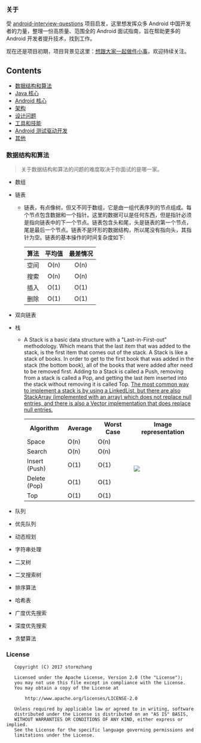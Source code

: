 ### 关于

受 [android-interview-questions](https://github.com/MindorksOpenSource/android-interview-questions) 项目启发，这里想发挥众多 Android 中国开发者的力量，整理一份高质量、范围全的 Android 面试指南，旨在帮助更多的 Android 开发者提升技术，找到工作。

现在还是项目初期，项目背景见这里：[想跟大家一起做件小事](http://mp.weixin.qq.com/s/t038R0bDDZ6dg4bwDoj2cQ)，欢迎持续关注。

## Contents
 * [数据结构和算法](#数据结构和算法)
 * [Java 核心](#core-java)
 * [Android 核心](#core-android)
 * [架构](#architecture)
 * [设计问题](#design-problem)
 * [工具和技能](#tools-and-technologies)
 * [Android 测试驱动开发](#android-test-driven-development)
 * [其他](#others)


### 数据结构和算法

> 关于数据结构和算法的问题的难度取决于你面试的是哪一家。

* 数组
* 链表
    - 链表，有点像树，但又不同于数组，它是由一组代表序列的节点组成。每个节点包含数据和一个指针。这里的数据可以是任何东西，但是指针必须是指向链表中的下一个节点。链表包含头和尾，头是链表的第一个节点，尾是最后一个节点。链表不是环形的数据结构，所以尾没有指向头，其指针为空。链表的基本操作的时间复杂度如下:

        | 算法    | 平均值  | 最差情况   |
        |:-------:|:-------:|:----------:|
        | 空间    | O(n)    | O(n)       |
        | 搜索    | O(n)    | O(n)       |
        | 插入    | O(1)    | O(1)       |
        | 删除    | O(1)    | O(1)       |
        
* 双向链表
* 栈
    - A Stack is a basic data structure with a "Last-in-First-out" methodology. Which means that 
    the last item that was added to the stack, is the first item that comes out of the stack. A 
    Stack is like a stack of books. In order to get to the first book that was added in the stack 
    (the bottom book), all of the books that were added after need to be removed first. Adding to a 
    Stack is called a Push, removing from a stack is called a Pop, and getting the last item 
    inserted into the stack without removing it is called Top. [The most common way to implement a
     stack is by using a LinkedList, but there are also StackArray (implemented with an array) 
     which does not replace null entries, and there is also a Vector implementation that does 
     replace null entries.](https://en.wikibooks.org/wiki/Data_Structures/Stacks_and_Queues#Performance_Analysis)
     
        <table>
            <tr>
                <th>Algorithm</th>
                <th>Average</th>
                <th>Worst Case</th>
                <th>Image representation</th>
            </tr>
            <tr>
                <td>Space</td>
                <td>O(n)</td>
                <td>O(n)</td>
                <td rowspan="5">
                    <img src="https://upload.wikimedia.org/wikipedia/commons/thumb/2/29/Data_stack.svg/250px-Data_stack.svg.png"/>
                </td>
            </tr>
            <tr>
                <td>Search</td>
                <td>O(n)</td>
                <td>O(n)</td>
            </tr>
            <tr>
                <td>Insert (Push)</td>
                <td>O(1)</td>
                <td>O(1)</td>
            </tr>
            <tr>
                <td>Delete (Pop)</td>
                <td>O(1)</td>
                <td>O(1)</td>
            </tr>
            <tr>
              <td>Top</td>
              <td>O(1)</td>
              <td>O(1)</td>
            </tr>
        </table>
        
* 队列
* 优先队列
* 动态规划
* 字符串处理
* 二叉树
* 二叉搜索树
* 排序算法
* 哈希表
* 广度优先搜索
* 深度优先搜索
* 贪婪算法


### License
```
   Copyright (C) 2017 stormzhang

   Licensed under the Apache License, Version 2.0 (the "License");
   you may not use this file except in compliance with the License.
   You may obtain a copy of the License at

       http://www.apache.org/licenses/LICENSE-2.0

   Unless required by applicable law or agreed to in writing, software
   distributed under the License is distributed on an "AS IS" BASIS,
   WITHOUT WARRANTIES OR CONDITIONS OF ANY KIND, either express or implied.
   See the License for the specific language governing permissions and
   limitations under the License.
```
